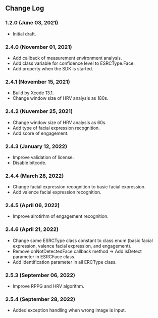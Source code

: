 ## Change Log

### 1.2.0 (June 03, 2021)
- Initial draft.

### 2.4.0 (November 01, 2021)
 - Add callback of measurement environment analysis.
 - Add class variable for confidence level to ESRCType.Face.
 - Add property when the SDK is started.

### 2.4.1 (November 15, 2021)
 - Build by Xcode 13.1.
 - Change window size of HRV analysis as 180s.

### 2.4.2 (Nuvember 25, 2021)
 - Change window size of HRV analysis as 60s.
 - Add type of facial expression recognition.
 - Add score of engagement.

### 2.4.3 (January 12, 2022)
 - Improve validation of license.
 - Disable bitcode.

### 2.4.4 (March 28, 2022)
 - Change facial expression recognition to basic facial expression.
 - Add valence facial expression recognition.

### 2.4.5 (April 06, 2022)
 - Improve alrotirhm of engagement recognition.

### 2.4.6 (April 21, 2022)
 - Change some ESRCType class constant to class enum (basic facial expression, valence facial expression, and engagement).
 - Remove onNotDetectedFace callback method -> Add isDetect parameter in ESRCFace class.
 - Add identification parameter in all ERCType class.

### 2.5.3 (September 06, 2022)
 - Improve RPPG and HRV algorithm.

### 2.5.4 (September 28, 2022)
 - Added exception handling when wrong image is input.
